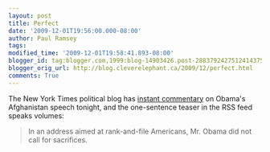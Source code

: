 ```yaml
---
layout: post
title: Perfect
date: '2009-12-01T19:56:00.000-08:00'
author: Paul Ramsey
tags: 
modified_time: '2009-12-01T19:58:41.893-08:00'
blogger_id: tag:blogger.com,1999:blog-14903426.post-2883792427512414375
blogger_orig_url: http://blog.cleverelephant.ca/2009/12/perfect.html
comments: True
---
```


The New York Times political blog has [instant commentary](http://thecaucus.blogs.nytimes.com/2009/12/01/live-blogging-obamas-afghan-speech/) on Obama's Afghanistan speech tonight, and the one-sentence teaser in the RSS feed speaks volumes:

> In an address aimed at rank-and-file Americans, Mr. Obama did not call for sacrifices.
